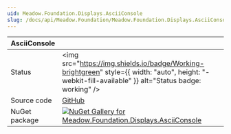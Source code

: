 ```yaml
---
uid: Meadow.Foundation.Displays.AsciiConsole
slug: /docs/api/Meadow.Foundation/Meadow.Foundation.Displays.AsciiConsole
---
```


| AsciiConsole | |
|--------|--------|
| Status | <img src="https://img.shields.io/badge/Working-brightgreen" style={{ width: "auto", height: "-webkit-fill-available" }} alt="Status badge: working" /> |
| Source code | [GitHub](https://github.com/WildernessLabs/Meadow.Foundation/tree/main/Source/Meadow.Foundation.Peripherals/Displays.AsciiConsole) |
| NuGet package | <a href="https://www.nuget.org/packages/Meadow.Foundation.Displays.AsciiConsole/" target="_blank"><img src="https://img.shields.io/nuget/v/Meadow.Foundation.Displays.AsciiConsole.svg?label=Meadow.Foundation.Displays.AsciiConsole" alt="NuGet Gallery for Meadow.Foundation.Displays.AsciiConsole" /></a> |

